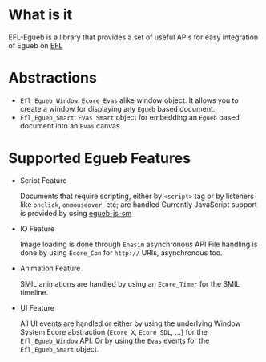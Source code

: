 What is it
==========
EFL-Egueb is a library that provides a set of useful APIs for easy integration of Egueb on [EFL](www.enlightenment.org)

Abstractions
============
+ `Efl_Egueb_Window`: `Ecore_Evas` alike window object. It allows you to create a window for displaying any `Egueb` based document.
+ `Efl_Egueb_Smart`: `Evas Smart` object for embedding an `Egueb` based document into an `Evas` canvas.

Supported Egueb Features
========================
+ Script Feature

  Documents that require scripting, either by `<script>` tag or by listeners like `onclick`, `onmouseover`, etc; are handled
  Currently JavaScript support is provided by using [egueb-js-sm](www.github.com/turran/egueb-js-sm)
  
+ IO Feature

  Image loading is done through `Enesim` asynchronous API
  File handling is done by using `Ecore_Con` for `http://` URIs, asynchronous too.

+ Animation Feature

  SMIL animations are handled by using an `Ecore_Timer` for the SMIL timeline.
  
+ UI Feature

  All UI events are handled or either by using the underlying Window System Ecore abstraction (`Ecore_X`, `Ecore_SDL`, ...) for the
  `Efl_Egueb_Window` API. Or by using the `Evas` events for the `Efl_Egueb_Smart` object.
